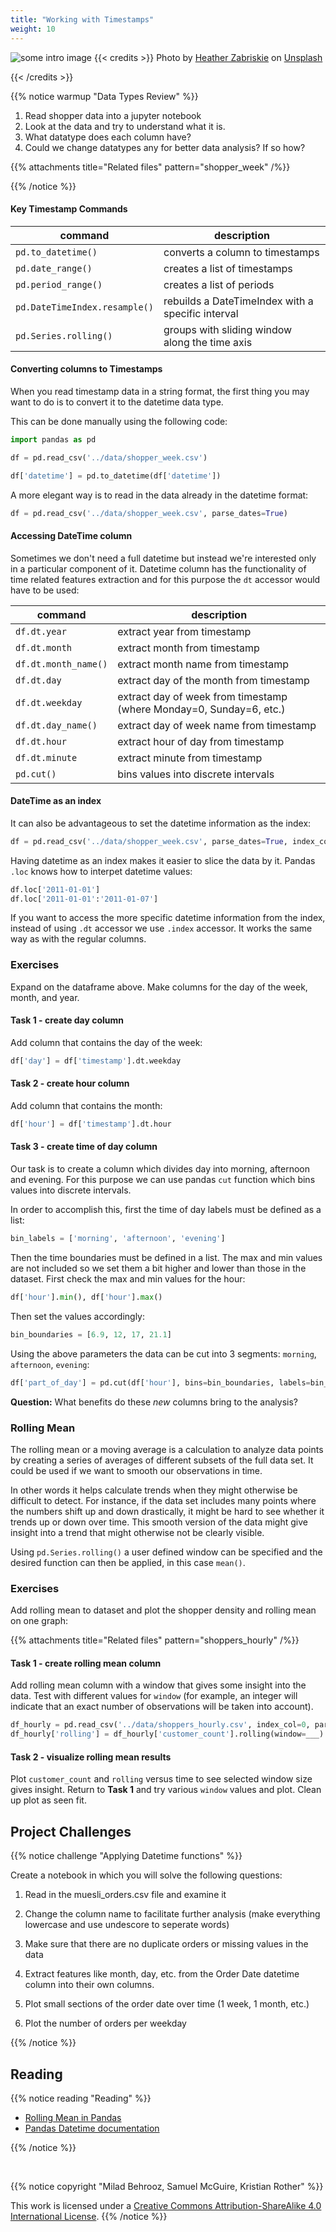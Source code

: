 ```yaml
---
title: "Working with Timestamps"
weight: 10
---
```


![some intro image](/images/timestamp.png)
{{< credits >}}
Photo by <a href="https://unsplash.com/@heatherz?utm_source=unsplash&utm_medium=referral&utm_content=creditCopyText">Heather Zabriskie</a> on <a href="https://unsplash.com/s/photos/time?utm_source=unsplash&utm_medium=referral&utm_content=creditCopyText">Unsplash</a>
  
{{< /credits >}}

{{% notice warmup "Data Types Review" %}}

1. Read shopper data into a jupyter notebook
2. Look at the data and try to understand what it is.
3. What datatype does each column have?
4. Could we change datatypes any for better data analysis? If so how?

{{% attachments title="Related files" pattern="shopper_week" /%}}

{{% /notice %}}

#### **Key Timestamp Commands**

command   |  description
---          |---
`pd.to_datetime()`       |     converts a column to timestamps
`pd.date_range()`        |      creates a list of timestamps
`pd.period_range()`       |     creates a list of periods
`pd.DateTimeIndex.resample()`        |      rebuilds a DateTimeIndex with a specific interval
`pd.Series.rolling()`       |     groups with sliding window along the time axis

#### **Converting columns to Timestamps**

When you read timestamp data in a string format, the first thing you may want to do is to convert it to the datetime data type.

This can be done manually using the following code:
```python
import pandas as pd

df = pd.read_csv('../data/shopper_week.csv')

df['datetime'] = pd.to_datetime(df['datetime'])
```

A more elegant way is to read in the data already in the datetime format:
```python
df = pd.read_csv('../data/shopper_week.csv', parse_dates=True)
```

#### **Accessing DateTime column**

Sometimes we don't need a full datetime but instead we're interested only in a particular component of it. Datetime column has the functionality of time related features extraction and for this purpose the `dt` accessor would have to be used:

command   |  description
---          |---
`df.dt.year`       |     extract year from timestamp
`df.dt.month`        |      extract month from timestamp
`df.dt.month_name()`       |     extract month name from timestamp
`df.dt.day`        |      extract day of the month from timestamp
`df.dt.weekday`       |     extract day of week from timestamp (where Monday=0, Sunday=6, etc.)
`df.dt.day_name()`       |     extract day of week name from timestamp
`df.dt.hour`        |      extract hour of day from timestamp
`df.dt.minute`        |      extract minute from timestamp
`pd.cut()`  | bins values into discrete intervals


#### **DateTime as an index**

It can also be advantageous to set the datetime information as the index:
```python
df = pd.read_csv('../data/shopper_week.csv', parse_dates=True, index_col=0)
```

Having datetime as an index makes it easier to slice the data by it. Pandas `.loc` knows how to interpet datetime values:
```python
df.loc['2011-01-01']
df.loc['2011-01-01':'2011-01-07']
``` 

If you want to access the more specific datetime information from the index, instead of using `.dt` accessor we use `.index` accessor. It works the same way as with the regular columns.

### Exercises

Expand on the dataframe above. Make columns for the day of the week, month, and year. 

#### Task 1 - create day column

Add column that contains the day of the week:
```python
df['day'] = df['timestamp'].dt.weekday
```

#### Task 2 - create hour column

Add column that contains the month:
```python
df['hour'] = df['timestamp'].dt.hour
```

#### Task 3 - create time of day column

Our task is to create a column which divides day into morning, afternoon and evening. For this purpose we can use pandas `cut` function which bins values into discrete intervals. 

In order to accomplish this, first the time of day labels must be defined as a list:
```python
bin_labels = ['morning', 'afternoon', 'evening']
```
Then the time boundaries must be defined in a list. The max and min values are not included so we set them a bit higher and lower than those in the dataset. First check the max and min values for the hour:
```python
df['hour'].min(), df['hour'].max()
```
Then set the values accordingly:
```python
bin_boundaries = [6.9, 12, 17, 21.1] 
```
Using the above parameters the data can be cut into 3 segments: `morning`, `afternoon`, `evening`:
```python
df['part_of_day'] = pd.cut(df['hour'], bins=bin_boundaries, labels=bin_labels)
``` 

**Question:** What benefits do these *new* columns bring to the analysis? 

### Rolling Mean

The rolling mean or a moving average is a calculation to analyze data points by creating a series of averages of different subsets of the full data set. It could be used if we want to smooth our observations in time.

In other words it helps calculate trends when they might otherwise be difficult to detect. For instance, if the data set includes many points where the numbers shift up and down drastically, it might be hard to see whether it trends up or down over time. This smooth version of the data might give insight into a trend that might otherwise not be clearly visible. 

Using `pd.Series.rolling()` a user defined window can be specified and the desired function can then be applied, in this case `mean()`.

### Exercises

Add rolling mean to dataset and plot the shopper density and rolling mean on one graph:

{{% attachments title="Related files" pattern="shoppers_hourly" /%}}

#### Task 1 - create rolling mean column

Add rolling mean column with a window that gives some insight into the data. Test with different values for `window` (for example, an integer will indicate that an exact number of observations will be taken into account).  
```python
df_hourly = pd.read_csv('../data/shoppers_hourly.csv', index_col=0, parse_dates=True)
df_hourly['rolling'] = df_hourly['customer_count'].rolling(window=___).mean()
```


#### Task 2 - visualize rolling mean results 
Plot `customer_count` and `rolling` versus time to see selected window size gives insight. Return to **Task 1** and try various `window` values and plot. Clean up plot as seen fit. 


## Project Challenges

{{% notice challenge "Applying Datetime functions" %}}

 Create a notebook in which you will solve the following questions:

1. Read in the muesli_orders.csv file and examine it


2. Change the column name to facilitate further analysis (make everything lowercase and use undescore to seperate words)



3. Make sure that there are no duplicate orders or missing values in the data

4. Extract features like month, day, etc. from the Order Date datetime column into their own columns.

5. Plot small sections of the order date over time (1 week, 1 month, etc.)

6. Plot the number of orders per weekday

{{% /notice %}}



## Reading


{{% notice reading "Reading" %}}

- [Rolling Mean in Pandas](https://datagy.io/rolling-average-pandas/)
- [Pandas Datetime documentation](https://pandas.pydata.org/pandas-docs/stable/user_guide/timeseries.html)

{{% /notice %}}

<br>

{{% notice copyright "Milad Behrooz, Samuel McGuire, Kristian Rother" %}}

This work is licensed under a [Creative Commons Attribution-ShareAlike 4.0 International License](https://creativecommons.org/licenses/by-sa/4.0/).
{{% /notice %}}